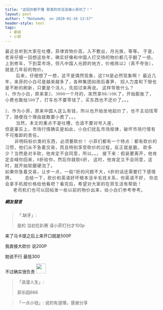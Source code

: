 ```yaml
---
title: "这招你都不懂 那真的你活该被小菲坑了！"
layout: post
author: "「NoGameN」 on 2020-01-16 13:57"
header-style: text
tags:
  - 新闻
  - 小菲
---
```


<span style="color: rgb(68, 68, 68); font-family: 微软雅黑; letter-spacing: 1px; background-color: rgb(255, 255, 255);">最近总听到大家在吐槽，菲律宾物价高，入不敷出，月光族，等等。</span>
<span style="color: rgb(68, 68, 68); font-family: 微软雅黑; letter-spacing: 1px; background-color: rgb(255, 255, 255);">于是，老哥仔细一回想这些年，确实好像和中国人打交待的物价都几乎翻了一倍。</span>
<span style="color: rgb(68, 68, 68); font-family: 微软雅黑; letter-spacing: 1px; background-color: rgb(255, 255, 255);">上到修车，下到菜市场，但凡中国人光顾的地方，价格除以2（真不夸张），就是几年前的物价。</span><br style="overflow-wrap: break-word; color: rgb(68, 68, 68); font-family: 微软雅黑; letter-spacing: 1px; white-space: normal; background-color: rgb(255, 255, 255);"><span style="color: rgb(68, 68, 68); font-family: 微软雅黑; letter-spacing: 1px; background-color: rgb(255, 255, 255);">&nbsp; &nbsp; &nbsp; &nbsp;</span>
<span style="background-color: rgb(255, 255, 255); color: rgb(68, 68, 68); font-family: 微软雅黑; letter-spacing: 1px;">后来，仔细想了一想，这不是偶然现象，这TM是必然现象啊！</span>
<span style="background-color: rgb(255, 255, 255); color: rgb(68, 68, 68); font-family: 微软雅黑; letter-spacing: 1px;">最近几年，来菲的小白可是越来越多了，各种集团如雨后春笋，</span>
<span style="background-color: rgb(255, 255, 255); color: rgb(68, 68, 68); font-family: 微软雅黑; letter-spacing: 1px;">招人力度和下限也是不断的刷新，只要是个活人，先招过来再说。</span>
<span style="color: rgb(68, 68, 68); font-family: 微软雅黑; letter-spacing: 1px; background-color: rgb(255, 255, 255);">这样导致什么？</span>
<br style="overflow-wrap: break-word; color: rgb(68, 68, 68); font-family: 微软雅黑; letter-spacing: 1px; white-space: normal; background-color: rgb(255, 255, 255);"><span style="color: rgb(68, 68, 68); font-family: 微软雅黑; letter-spacing: 1px; background-color: rgb(255, 255, 255);">1、作为小白，原来拿2、3000一个月的，突然拿8K/10K了，开始膨胀了，小费也敢给500了，打车也不要零钱了，买东西也不还价了。。。</span><br style="overflow-wrap: break-word; color: rgb(68, 68, 68); font-family: 微软雅黑; letter-spacing: 1px; white-space: normal; background-color: rgb(255, 255, 255);"><span style="color: rgb(68, 68, 68); font-family: 微软雅黑; letter-spacing: 1px; background-color: rgb(255, 255, 255);"><br></span>
<span style="color: rgb(68, 68, 68); font-family: 微软雅黑; letter-spacing: 1px; background-color: rgb(255, 255, 255);">2、作为小菲，原来中国人这么有钱，所以也开始坐地起价了，也不主动找零了，随便找个理由就敢要小费了。。。</span><br style="overflow-wrap: break-word; color: rgb(68, 68, 68); font-family: 微软雅黑; letter-spacing: 1px; white-space: normal; background-color: rgb(255, 255, 255);"><span style="color: rgb(68, 68, 68); font-family: 微软雅黑; letter-spacing: 1px; background-color: rgb(255, 255, 255);">&nbsp; &nbsp;&nbsp; &nbsp;&nbsp;</span>
<span style="color: rgb(68, 68, 68); font-family: 微软雅黑; letter-spacing: 1px; background-color: rgb(255, 255, 255);">当然，本文的重点不是吐槽，也请不要对号入座，</span>
<span style="color: rgb(68, 68, 68); font-family: 微软雅黑; letter-spacing: 1px; background-color: rgb(255, 255, 255);"><br></span>
<span style="color: rgb(68, 68, 68); font-family: 微软雅黑; letter-spacing: 1px; background-color: rgb(255, 255, 255);">但是事实上，市场行情确实是如此，小白们扰乱市场规律，破坏市场行情有不可推卸的责任。</span><br style="overflow-wrap: break-word; color: rgb(68, 68, 68); font-family: 微软雅黑; letter-spacing: 1px; white-space: normal; background-color: rgb(255, 255, 255);"><span style="color: rgb(68, 68, 68); font-family: 微软雅黑; letter-spacing: 1px; background-color: rgb(255, 255, 255);">&nbsp; &nbsp;&nbsp; &nbsp;</span>
<span style="color: rgb(68, 68, 68); font-family: 微软雅黑; letter-spacing: 1px; background-color: rgb(255, 255, 255);">非明码标价类的东西，必须要砍价！</span>
<span style="color: rgb(68, 68, 68); font-family: 微软雅黑; letter-spacing: 1px; background-color: rgb(255, 255, 255);">小菲们都有一个特点：都有砍价的习惯，他们从不急着交易，而且特别享受砍价的过程，</span><span style="background-color: rgb(255, 255, 255); color: rgb(68, 68, 68); font-family: 微软雅黑; letter-spacing: 1px;">反正就是磨。</span>
<span style="background-color: rgb(255, 255, 255); color: rgb(68, 68, 68); font-family: 微软雅黑; letter-spacing: 1px;">砍多少？当然是对半砍，他肯定不会同意，所以。。。</span>
<span style="background-color: rgb(255, 255, 255); color: rgb(68, 68, 68); font-family: 微软雅黑; letter-spacing: 1px;">接下来：假装要离开，他肯定会喊你回来，8折给你，然后你就砍6折，</span>
<span style="background-color: rgb(255, 255, 255); color: rgb(68, 68, 68); font-family: 微软雅黑; letter-spacing: 1px;">这时，他肯定又不会同意，这时，就开始软磨硬泡了。</span>
<span style="background-color: rgb(255, 255, 255); color: rgb(68, 68, 68); font-family: 微软雅黑; letter-spacing: 1px;"><br></span>
<span style="background-color: rgb(255, 255, 255); color: rgb(68, 68, 68); font-family: 微软雅黑; letter-spacing: 1px;">如果你急着交易，让步一点，一般7折的问题不大，6折的话还需要打下感情牌。</span>
<span style="color: rgb(68, 68, 68); font-family: 微软雅黑; letter-spacing: 1px; background-color: rgb(255, 255, 255);">&nbsp; &nbsp;&nbsp; &nbsp;</span>
<span style="color: rgb(68, 68, 68); font-family: 微软雅黑; letter-spacing: 1px; background-color: rgb(255, 255, 255);">总结一下，砍价和英语好坏根本没半毛钱关系，你英语不好，</span>
<span style="color: rgb(68, 68, 68); font-family: 微软雅黑; letter-spacing: 1px; background-color: rgb(255, 255, 255);">你总会拿手机按价格给他看吧？看完后，希望对大家的在菲生活有帮助！</span><br style="overflow-wrap: break-word; color: rgb(68, 68, 68); font-family: 微软雅黑; letter-spacing: 1px; white-space: normal; background-color: rgb(255, 255, 255);"><span style="color: rgb(68, 68, 68); font-family: 微软雅黑; letter-spacing: 1px; background-color: rgb(255, 255, 255);">&nbsp; &nbsp;&nbsp;&nbsp;</span>
<span style="color: rgb(68, 68, 68); font-family: 微软雅黑; letter-spacing: 1px; background-color: rgb(255, 255, 255);">老司机们也可以回帖发一些以前的物价出来，给小白们参考参考。</span><input type="hidden" value="菲乐园提供">

##### 網友發言 
> 「.缺牙」:
> <p>是的 当初在趴赛 请小菲打扫才100p</p>
<p>来了马卡提之后上来开口就是500P</p>
<p>我直接大砍价 说200P</p>
<p>她说不行 最低300</p>
<p>不过确实很负责&nbsp;<img src="https://images.feileyuan.com/images/ueditor/dialogs/emotion/images/default/df_011.gif" width="32" height="32"></p>

> 「浪漫人生」:
> <p>菲乐园666</p>

> 「一点小钱」:
> 说的有道理，感谢分享


